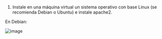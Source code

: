 1. Instale en una máquina virtual un sistema operativo con base Linux (se recomienda Debian o Ubuntu) e instale apache2.
   
En Debian:

![image](https://github.com/PolCasamitjana/DAW/assets/144775621/cdebf043-7013-4a22-a239-b3ad86d93c95)

